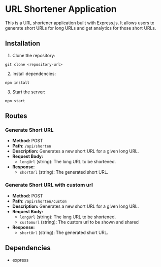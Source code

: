 # URL Shortener Application

This is a URL shortener application built with Express.js. It allows users to generate short URLs for long URLs and get analytics for those short URLs.

## Installation

1. Clone the repository:

```
git clone <repository-url>
```

2. Install dependencies:

```
npm install
```

3. Start the server:

```
npm start
```

## Routes

### Generate Short URL

- **Method:** POST
- **Path:** `/api/shorten`
- **Description:** Generates a new short URL for a given long URL.
- **Request Body:**
  - `longUrl` (string): The long URL to be shortened.
- **Response:**
  - `shortUrl` (string): The generated short URL.

### Generate Short URL with custom url

- **Method:** POST
- **Path:** `/api/shorten/custom`
- **Description:** Generates a new short URL for a given long URL.
- **Request Body:**
  - `longUrl` (string): The long URL to be shortened.
  - `customurl` (string): The custom url to be shown and shared
- **Response:**
  - `shortUrl` (string): The generated short URL.


## Dependencies

- express

